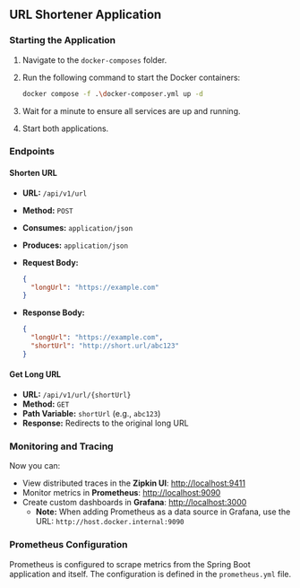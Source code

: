 ## URL Shortener Application

### Starting the Application

1.  Navigate to the `docker-composes` folder.
2.  Run the following command to start the Docker containers:

    ```sh
    docker compose -f .\docker-composer.yml up -d
    ```
3.  Wait for a minute to ensure all services are up and running.
4.  Start both applications.

### Endpoints

#### Shorten URL

* **URL:** `/api/v1/url`
* **Method:** `POST`
* **Consumes:** `application/json`
* **Produces:** `application/json`
* **Request Body:**

    ```json
    {
      "longUrl": "https://example.com"
    }
    ```
* **Response Body:**

    ```json
    {
      "longUrl": "https://example.com",
      "shortUrl": "http://short.url/abc123"
    }
    ```

#### Get Long URL

* **URL:** `/api/v1/url/{shortUrl}`
* **Method:** `GET`
* **Path Variable:** `shortUrl` (e.g., `abc123`)
* **Response:** Redirects to the original long URL

### Monitoring and Tracing

Now you can:

* View distributed traces in the **Zipkin UI**: [http://localhost:9411](http://localhost:9411)
* Monitor metrics in **Prometheus**: [http://localhost:9090](http://localhost:9090)
* Create custom dashboards in **Grafana**: [http://localhost:3000](http://localhost:3000)
    * **Note:** When adding Prometheus as a data source in Grafana, use the URL: `http://host.docker.internal:9090`

### Prometheus Configuration

Prometheus is configured to scrape metrics from the Spring Boot application and itself. The configuration is defined in the `prometheus.yml` file.